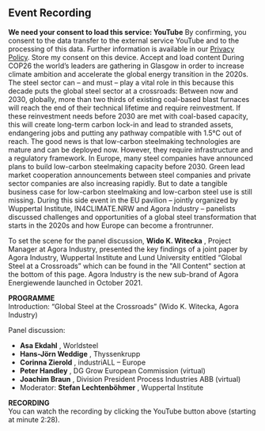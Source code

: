 ##  Event Recording 
**We need your consent to load this service: YouTube**
By confirming, you consent to the data transfer to the external service YouTube and to the processing of this data. Further information is available in our [Privacy Policy](https://www.agora-industry.org/privacy-policy).
Store my consent on this device.
Accept and load content
During COP26 the world’s leaders are gathering in Glasgow in order to increase climate ambition and accelerate the global energy transition in the 2020s. The steel sector can – and must – play a vital role in this because this decade puts the global steel sector at a crossroads: Between now and 2030, globally, more than two thirds of existing coal-based blast furnaces will reach the end of their technical lifetime and require reinvestment. If these reinvestment needs before 2030 are met with coal-based capacity, this will create long-term carbon lock-in and lead to stranded assets, endangering jobs and putting any pathway compatible with 1.5°C out of reach.
The good news is that low-carbon steelmaking technologies are mature and can be deployed now. However, they require infrastructure and a regulatory framework. In Europe, many steel companies have announced plans to build low-carbon steelmaking capacity before 2030. Green lead market cooperation announcements between steel companies and private sector companies are also increasing rapidly. But to date a tangible business case for low-carbon steelmaking and low-carbon steel use is still missing.
During this side event in the EU pavilion – jointly organized by Wuppertal Institute, IN4CLIMATE.NRW and Agora Industry – panelists discussed challenges and opportunities of a global steel transformation that starts in the 2020s and how Europe can become a frontrunner.  
  
To set the scene for the panel discussion, **Wido K. Witecka** , Project Manager at Agora Industry, presented the key findings of a joint paper by Agora Industry, Wuppertal Institute and Lund University entitled “Global Steel at a Crossroads” which can be found in the "All Content" section at the bottom of this page. Agora Industry is the new sub-brand of Agora Energiewende launched in October 2021.  
  
**PROGRAMME**  
Introduction: “Global Steel at the Crossroads” (Wido K. Witecka, Agora Industry)  
  
Panel discussion:
  * **Asa Ekdahl** , Worldsteel
  * **Hans-Jörn Weddige** , Thyssenkrupp
  * **Corinna Zierold** , industriALL – Europe
  * **Peter Handley** , DG Grow European Commission (virtual)
  * **Joachim Braun** , Division President Process Industries ABB (virtual)
  * Moderator: **Stefan Lechtenböhmer** , Wuppertal Institute


**RECORDING**  
You can watch the recording by clicking the YouTube button above (starting at minute 2:28).